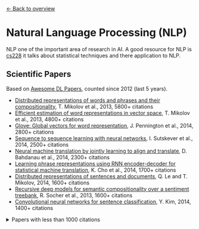 [← Back to overview](../README.md)

# Natural Language Processing (NLP)

NLP one of the important area of research in AI. A good resource for NLP is [cs228](https://people.eecs.berkeley.edu/~klein/cs288/fa14/) it talks about statistical techniques and there application to NLP.

## Scientific Papers
Based on [Awesome DL Papers](https://github.com/terryum/awesome-deep-learning-papers#natural-language-processing--rnns), counted since 2012 (last 5 years).

- [Distributed representations of words and phrases and their compositionality](http://papers.nips.cc/paper/5021-distributed-representations-of-words-and-phrases-and-their-compositionality.pdf), T. Mikolov et al., 2013, 5800+ citations
- [Efficient estimation of word representations in vector space](http://arxiv.org/pdf/1301.3781), T. Mikolov et al., 2013, 4800+ citations
- [Glove: Global vectors for word representation](http://anthology.aclweb.org/D/D14/D14-1162.pdf), J. Pennington et al., 2014, 2800+ citations
- [Sequence to sequence learning with neural networks](http://papers.nips.cc/paper/5346-sequence-to-sequence-learning-with-neural-networks.pdf), I. Sutskever et al., 2014, 2500+ citations
- [Neural machine translation by jointly learning to align and translate](http://arxiv.org/pdf/1409.0473), D. Bahdanau et al., 2014, 2300+ citations
- [Learning phrase representations using RNN encoder-decoder for statistical machine translation](http://arxiv.org/pdf/1406.1078), K. Cho et al., 2014, 1700+ citations
- [Distributed representations of sentences and documents](http://arxiv.org/pdf/1405.4053), Q. Le and T. Mikolov, 2014, 1600+ citations
- [Recursive deep models for semantic compositionality over a sentiment treebank](http://citeseerx.ist.psu.edu/viewdoc/download?doi=10.1.1.383.1327&rep=rep1&type=pdf), R. Socher et al., 2013, 1600+ citations
- [Convolutional neural networks for sentence classification](http://arxiv.org/pdf/1408.5882), Y. Kim, 2014, 1400+ citations

<details>
<summary>Papers with less than 1000 citations</summary>

- [A convolutional neural network for modeling sentences](http://arxiv.org/pdf/1404.2188v1), N. Kalchbrenner et al., 2014, 800+ citations
- [Generating sequences with recurrent neural networks](https://arxiv.org/pdf/1308.0850), A. Graves, 2013, 800+ citations
- [Conditional random fields as recurrent neural networks](http://www.cv-foundation.org/openaccess/content_iccv_2015/papers/Zheng_Conditional_Random_Fields_ICCV_2015_paper.pdf), S. Zheng and S. Jayasumana, 2015, 700+ citations
- [Effective approaches to attention-based neural machine translation](https://arxiv.org/pdf/1508.04025), M. Luong et al., 2015, 500+ citations
- [Neural turing machines](https://arxiv.org/pdf/1410.5401), A. Graves et al., 2014, 400+ citations
- [Memory networks](https://arxiv.org/pdf/1410.3916), J. Weston et al., 2014, 400+ citations
- [Teaching machines to read and comprehend](http://papers.nips.cc/paper/5945-teaching-machines-to-read-and-comprehend.pdf), K. Hermann et al., 2015, 300+ citations
- [Neural Architectures for Named Entity Recognition](http://aclweb.org/anthology/N/N16/N16-1030.pdf), G. Lample et al., 2016, 200+ citations
- [Exploring the limits of language modeling](http://arxiv.org/pdf/1602.02410), R. Jozefowicz et al., 2016, 100+ citations
</details>
